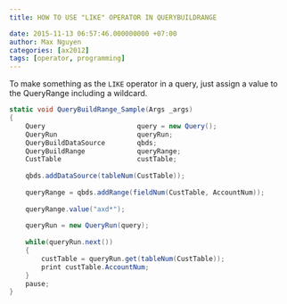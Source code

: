 ```yaml
---
title: HOW TO USE "LIKE" OPERATOR IN QUERYBUILDRANGE

date: 2015-11-13 06:57:46.000000000 +07:00
author: Max Nguyen
categories: [ax2012]
tags: [operator, programming]
---
```


To make something as the `LIKE` operator in a query, just assign a value to the QueryRange including a wildcard.


```csharp
static void QueryBuildRange_Sample(Args _args)
{
    Query                       query = new Query();
    QueryRun                    queryRun;
    QueryBuildDataSource        qbds;
    QueryBuildRange             queryRange;   
    CustTable                   custTable;
    
    qbds.addDataSource(tableNum(CustTable));
    
    queryRange = qbds.addRange(fieldNum(CustTable, AccountNum));
    
    queryRange.value("axd*");
    
    queryRun = new QueryRun(query);
    
    while(queryRun.next())
    {
        custTable = queryRun.get(tableNum(CustTable));
        print custTable.AccountNum;
    }
    pause;
}
```